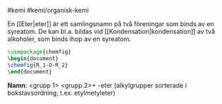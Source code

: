 #kemi #kemi/organisk-kemi 

En [[Eter|eter]] är ett samlingsnamn på två föreningar som binds av en syreatom. De kan bl.a. bildas vid [[Kondensation|kondensation]] av två alkoholer, som binds ihop av en syreatom.

```tikz
\usepackage{chemfig}
\begin{document}
\chemfig{R_1-O-R_2}
\end{document}
```

**Namn**: \<grupp 1\> \<grupp 2\>+ -eter (alkylgrupper sorterade i bokstavsordning; t.ex. etylmetyleter)